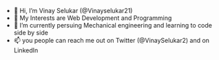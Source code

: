 - 👋 Hi, I’m Vinay Selukar (@Vinayselukar21)
- 👀 My Interests are Web Development and Programming
- 🌱 I’m currently persuing Mechanical engineering and learning to code side by side
- 📫 you people can reach me out on Twitter (@VinaySelukar2) and on LinkedIn 
